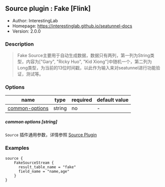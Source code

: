 ## Source plugin : Fake [Flink]

* Author: InterestingLab
* Homepage: https://interestinglab.github.io/seatunnel-docs
* Version: 2.0.0

### Description
> Fake Source主要用于自动生成数据，数据只有两列，第一列为String类型，内容为["Gary", "Ricky Huo", "Kid Xiong"]中随机一个，第二列为Long类型，为当前的13位时间戳，以此作为输入来对seatunnel进行功能验证，测试等。

### Options
| name | type | required | default value |
| --- | --- | --- | --- |
| [common-options](#common-options-string)| string | no | - |

##### common options [string]

`Source` 插件通用参数，详情参照 [Source Plugin](/zh-cn/v2/flink/configuration/source-plugins/)


### Examples
```
source {
    FakeSourceStream {
      result_table_name = "fake"
      field_name = "name,age"
    }
}
```
